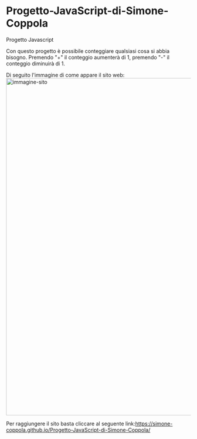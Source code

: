# Progetto-JavaScript-di-Simone-Coppola
Progetto Javascript

Con questo progetto è possibile conteggiare qualsiasi cosa si abbia bisogno. Premendo "+" il conteggio aumenterà di 1, premendo "-" il conteggio diminuirà di 1.

Di seguito l'immagine di come appare il sito web:
<img width="1920" height="917" alt="immagine-sito" src="https://github.com/user-attachments/assets/32d04f3e-49cb-417f-a3df-f86926b1c347" />

Per raggiungere il sito basta cliccare al seguente link:https://simone-coppola.github.io/Progetto-JavaScript-di-Simone-Coppola/
